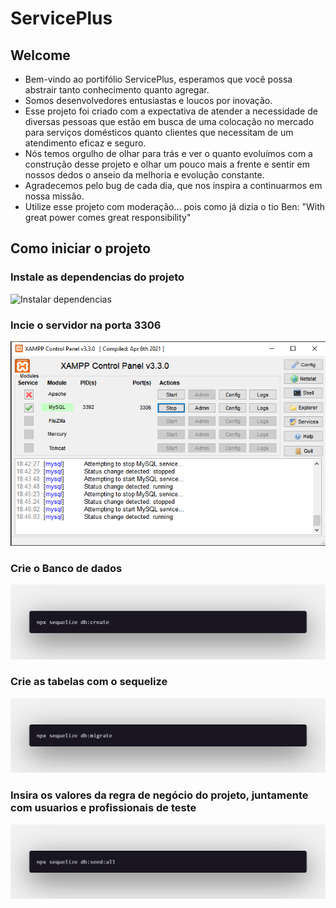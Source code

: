 # ServicePlus
## Welcome
- Bem-vindo ao portifólio ServicePlus, esperamos que você possa abstrair tanto conhecimento quanto agregar. 
- Somos desenvolvedores entusiastas e loucos por inovação. 
- Esse projeto foi criado com a expectativa de atender a necessidade de diversas pessoas que estão em busca de uma colocação no mercado para serviços domésticos quanto clientes que necessitam de um atendimento eficaz e seguro. 
- Nós temos orgulho de olhar para trás e ver o quanto evoluímos com a construção desse projeto e olhar um pouco mais a frente e sentir em nossos dedos o anseio da melhoria e evolução constante. 
- Agradecemos pelo bug de cada dia, que nos inspira a continuarmos em nossa missão. 
- Utilize esse projeto com moderação... pois como já dizia o tio Ben: "With great power comes great responsibility" 

## Como iniciar o projeto
### Instale as dependencias do projeto
![Instalar dependencias](./public/img/imgReadme/npm-istall.png)
### Incie o servidor na porta 3306
![Iniciar servidor do banco de dados](./public/img/imgReadme/connect-database-server.PNG)
### Crie o Banco de dados
![Instalar dependencias](./public/img/imgReadme/create-database.png)
### Crie as tabelas com o sequelize
![Instalar dependencias](./public/img/imgReadme/create-table-with-migrations.png)
### Insira os valores da regra de negócio do projeto, juntamente com usuarios e profissionais de teste
![Instalar dependencias](./public/img/imgReadme/insert-values-to-test-and-foreignKeys-constrains.png)
   
